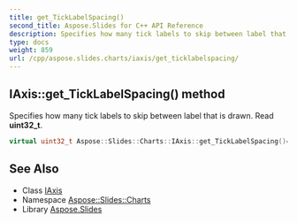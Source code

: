 ```yaml
---
title: get_TickLabelSpacing()
second_title: Aspose.Slides for C++ API Reference
description: Specifies how many tick labels to skip between label that is drawn. Read uint32_t.
type: docs
weight: 859
url: /cpp/aspose.slides.charts/iaxis/get_ticklabelspacing/
---
```

## IAxis::get_TickLabelSpacing() method


Specifies how many tick labels to skip between label that is drawn. Read **uint32_t**.

```cpp
virtual uint32_t Aspose::Slides::Charts::IAxis::get_TickLabelSpacing()=0
```

## See Also

* Class [IAxis](./)
* Namespace [Aspose::Slides::Charts](../)
* Library [Aspose.Slides](../../)